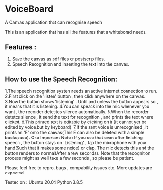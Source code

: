 # VoiceBoard
A Canvas application that can recognise speech

This is an application that has all the features that a whiteborad needs.

## Features :
1. Save the canvas as pdf files or postscrip files.
2. Speech Recognition and inserting the text into the canvas.

## How to use the Speech Recognition:
1.The speech recognition systen needs an active internet connection to run.
2.First click on the 'listen' button , then click anywhere on the canvas.
3.Now the button shows 'listening' . Until and unless the button appears so , it means that it is listening.
4.You can speack into the mic whenever you want , the recorder detectcs silence automatically.
5.When the recorder detetcs silence , it send the text for recognition , and prints the text where clicked.
6.This printed text is editable by clicking on it (It cannot yet be edited by voice,but by keyboard).
7.If the sent voice is unrecognised , it prints an 'E' onto the canvas(This E can also be deleted with a simple backspace).
One Important Note :
 If you see that even after finishing speech , the button stays on 'Listening' , tap the microphone with your hand(Such that it makes some noice) or clap,
 The mic detects this and the button renders to normal(After a few seconds).
 Note that the recognition process might as well take a few seconds , so please be patient.


Please feel free to reprot bugs , compability issues etc.
More updates are expected


Tested on :
Ubuntu 20.04
Python 3.8.5


